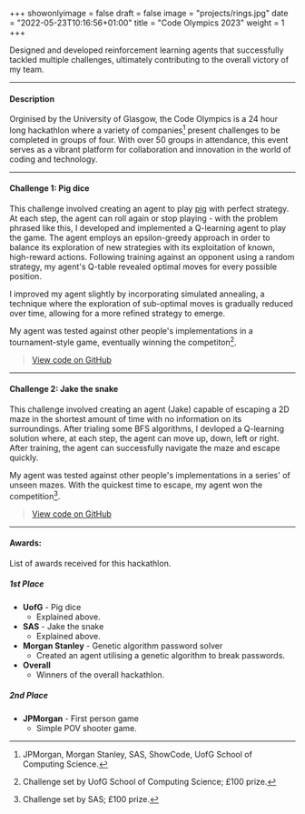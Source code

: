 +++
showonlyimage = false
draft = false
image = "projects/rings.jpg"
date = "2022-05-23T10:16:56+01:00"
title = "Code Olympics 2023"
weight = 1
+++

Designed and developed reinforcement learning agents that successfully tackled multiple challenges, ultimately contributing to the overall victory of my team.
<!--more-->
--- 

#### Description 
Orginised by the University of Glasgow, the Code Olympics is a 24 hour long hackathlon where a variety of companies[^1] present challenges to be completed in groups of four. With over 50 groups in attendance, this event serves as a vibrant platform for collaboration and innovation in the world of coding and technology. 

---

#### Challenge 1: Pig dice 
This challenge involved creating an agent to play [pig](https://en.wikipedia.org/wiki/Pig_(dice_game)) with perfect strategy. At each step, the agent can roll again or stop playing - with the problem phrased like this, I developed and implemented a Q-learning agent to play the game. The agent employs an epsilon-greedy approach in order to balance its exploration of new strategies with its exploitation of known, high-reward actions. Following training against an opponent using a random strategy, my agent's Q-table revealed optimal moves for every possible position.

I improved my agent slightly by incorporating simulated annealing, a technique where the exploration of sub-optimal moves is gradually reduced over time, allowing for a more refined strategy to emerge.

My agent was tested against other people's implementations in a tournament-style game, eventually winning the competiton[^2].

> [View code on GitHub](https://github.com/jovanneste/PigDice-QAgent)

---

#### Challenge 2: Jake the snake 
This challenge involved creating an agent (Jake) capable of escaping a 2D maze in the shortest amount of time with no information on its surroundings. After trialing some BFS algorithms, I devloped a Q-learning solution where, at each step, the agent can move up, down, left or right. After training, the agent can successfully navigate the maze and escape quickly. 

My agent was tested against other people's implementations in a series' of unseen mazes. With the quickest time to escape, my agent won the competition[^3].


> [View code on GitHub](https://github.com/jovanneste/escapeMazeAgents)

---

#### Awards: 
List of awards received for this hackathlon. 


##### 1st Place

- **UofG** - Pig dice
   - Explained above.
- **SAS** - Jake the snake
   - Explained above.
- **Morgan Stanley** - Genetic algorithm password solver
   - Created an agent utilising a genetic algorithm to break passwords.
- **Overall** 
   - Winners of the overall hackathlon.

##### 2nd Place

- **JPMorgan** - First person game
   - Simple POV shooter game. 


[^1]: JPMorgan, Morgan Stanley, SAS, ShowCode, UofG School of Computing Science.
[^2]: Challenge set by UofG School of Computing Science; £100 prize.
[^3]: Challenge set by SAS; £100 prize.